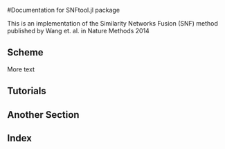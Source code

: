 
#Documentation for SNFtool.jl package


This is an implementation of the Similarity Networks Fusion (SNF) method published by Wang et. al. in Nature Methods 2014


<a id='Scheme-1'></a>

## Scheme


More text


<a id='Tutorials-1'></a>

## Tutorials

<a id='Another-Section-1'></a>

## Another Section



<a id='Index-1'></a>

## Index
